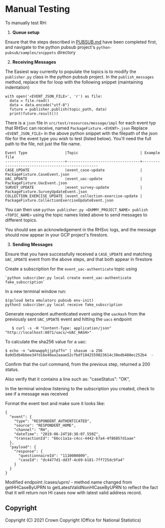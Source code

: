 # Manual Testing

To manually test RH:

1) **Queue setup**

Ensure that the steps described in [PUBSUB.md](PUBSUB.md) have been completed first, and navigate to the python pubsub project's `python-pubsub/samples/snippets` directory

2) **Receiving Messages**

The Easiest way currently to populate the topics is to modify the `publisher.py` class in the python pubsub project.
In the `publish_messages` method, replace the for loop with the following snippet (maintaining indentation)

    with open('<EVENT_JSON_FILE>', 'r') as file:
      data = file.read()
      data = data.encode("utf-8")
      future = publisher.publish(topic_path, data)
      print(future.result())

There is a `json` file in `src/test/resources/message/impl` for each event typ that RHSvc can receive, named `PackageFixture.<EVENT>.json`
Replace `<EVENT_JSON_FILE>` in the above python snippet with the filepath of the json file for the event type you wish to test (listed below).
You'll need the full path to the file, not just the file name.

    Event Type                 |Topic                            | Example file
    ---------------------------+---------------------------------+--------------------------------------------------
    CASE_UPDATE                |event_case-update                | PackageFixture.CaseEvent.json
    UAC_UPDATE                 |event_uac-update                 | PackageFixture.UacEvent.json
    SURVEY_UPDATE              |event_survey-update              | PackageFixture.SurveyUpdateEvent.json
    COLLECTION_EXERCISE_UPDATE |event_collection-exercise-update | PackageFixture.CollectionExerciseUpdateEvent.json

You can then use `python publisher.py <DUMMY_PROJECT_NAME> publish <TOPIC_NAME>` using the topic names listed above to send messages to different topics.

You should see an acknowledgement in the RHSvc logs, and the message should now appear in your GCP project's firestore.

3) **Sending Messages**

Ensure that you have successfully received a `CASE_UPDATE` and matching `UAC_UPDATE` event from the above steps, and that both appear in firestore

Create a subscription for the `event_uac-authenticate` topic using

    `python subscriber.py local create event_uac-authenticate fake_subscription`

In a new terminal window run:

    $(gcloud beta emulators pubsub env-init)
    python3 subscriber.py local receive fake_subscription

Generate respondent authenticated event using the `uacHash` from the previously sent `UAC_UPDATE` event and hitting the `uacs` endpoint

       $ curl -s -H "Content-Type: application/json" "http://localhost:8071/uacs/<UAC_HASH>"

To calculate the sha256 value for a uac:

    $ echo -n "w4nwwpphjjptp7fn" | shasum -a 256
    8a9d5db4bbee34fd16e40aa2aaae52cfbdf1842559023614c30edb480ec252b4  -


Confirm that the curl command, from the previous step, returned a 200 status.

Also verify that it contains a line such as:
"caseStatus": "OK",

In the terminal window listening to the subscription you created, check to see if a message was received

Format the event text and make sure it looks like:

	{
	  "event": {
	    "type": "RESPONDENT_AUTHENTICATED",
	    "source": "RESPONDENT_HOME",
	    "channel": "RH",
	    "dateTime": "2019-06-24T10:38:07.550Z",
	    "transactionId": "66cc1a1a-c4cc-4442-b7a4-4f86857d1aae"
	  },
	  "payload": {
	    "response": {
	      "questionnaireId": "1110000009",
	      "caseId": "dc4477d1-dd3f-4c69-b181-7ff725dc9fa4"
	    }
	  }
	}

Modified endpoint /cases/uprn/ - method name changed from
getHHCaseByUPRN to
getLatestValidNonHICaseByUPRN
to reflect the fact that it will return non HI cases now with latest valid address record.

## Copyright
Copyright (C) 2021 Crown Copyright (Office for National Statistics)

